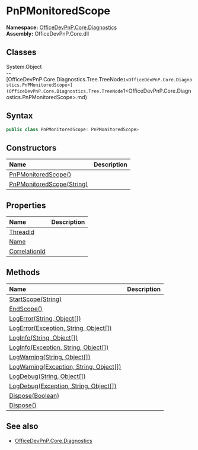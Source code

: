 # PnPMonitoredScope
  

**Namespace:** [OfficeDevPnP.Core.Diagnostics](OfficeDevPnP.Core.Diagnostics.md)  
**Assembly:** OfficeDevPnP.Core.dll  
## Classes
System.Object  
-- [OfficeDevPnP.Core.Diagnostics.Tree.TreeNode`1<OfficeDevPnP.Core.Diagnostics.PnPMonitoredScope>](OfficeDevPnP.Core.Diagnostics.Tree.TreeNode`1<OfficeDevPnP.Core.Diagnostics.PnPMonitoredScope>.md)
## Syntax
```C#
public class PnPMonitoredScope: PnPMonitoredScope>
```
## Constructors
|**Name**|**Description**|
|:-----|:-----|
| [PnPMonitoredScope()](PnPMonitoredScopeconstructor1details.md) | 
| [PnPMonitoredScope(String)](PnPMonitoredScopeconstructor1details.md) | 
## Properties
|**Name**|**Description**|
|:-----|:-----|
| [ThreadId](PnPMonitoredScope.ThreadId.md) | 
| [Name](PnPMonitoredScope.Name.md) | 
| [CorrelationId](PnPMonitoredScope.CorrelationId.md) | 
## Methods
|**Name**|**Description**|
|:-----|:-----|
| [StartScope(String)](PnPMonitoredScopeStartScopeString.md) | 
| [EndScope()](PnPMonitoredScopeEndScope.md) | 
| [LogError(String, Object[])](PnPMonitoredScopeLogErrorStringObject[].md) | 
| [LogError(Exception, String, Object[])](PnPMonitoredScopeLogErrorExceptionStringObject[].md) | 
| [LogInfo(String, Object[])](PnPMonitoredScopeLogInfoStringObject[].md) | 
| [LogInfo(Exception, String, Object[])](PnPMonitoredScopeLogInfoExceptionStringObject[].md) | 
| [LogWarning(String, Object[])](PnPMonitoredScopeLogWarningStringObject[].md) | 
| [LogWarning(Exception, String, Object[])](PnPMonitoredScopeLogWarningExceptionStringObject[].md) | 
| [LogDebug(String, Object[])](PnPMonitoredScopeLogDebugStringObject[].md) | 
| [LogDebug(Exception, String, Object[])](PnPMonitoredScopeLogDebugExceptionStringObject[].md) | 
| [Dispose(Boolean)](PnPMonitoredScopeDisposeBoolean.md) | 
| [Dispose()](PnPMonitoredScopeDispose.md) | 
## See also
- [OfficeDevPnP.Core.Diagnostics](OfficeDevPnP.Core.Diagnostics.md)
